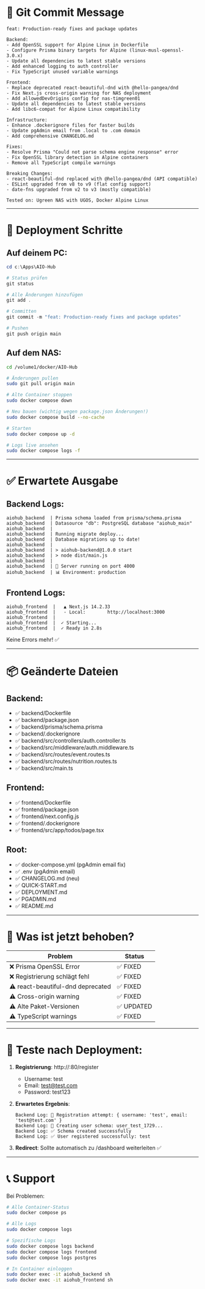 # 🔄 Git Commit Message

```
feat: Production-ready fixes and package updates

Backend:
- Add OpenSSL support for Alpine Linux in Dockerfile
- Configure Prisma binary targets for Alpine (linux-musl-openssl-3.0.x)
- Update all dependencies to latest stable versions
- Add enhanced logging to auth controller
- Fix TypeScript unused variable warnings

Frontend:
- Replace deprecated react-beautiful-dnd with @hello-pangea/dnd
- Fix Next.js cross-origin warning for NAS deployment
- Add allowedDevOrigins config for nas-timgreen01
- Update all dependencies to latest stable versions
- Add libc6-compat for Alpine Linux compatibility

Infrastructure:
- Enhance .dockerignore files for faster builds
- Update pgAdmin email from .local to .com domain
- Add comprehensive CHANGELOG.md

Fixes:
- Resolve Prisma "Could not parse schema engine response" error
- Fix OpenSSL library detection in Alpine containers
- Remove all TypeScript compile warnings

Breaking Changes:
- react-beautiful-dnd replaced with @hello-pangea/dnd (API compatible)
- ESLint upgraded from v8 to v9 (flat config support)
- date-fns upgraded from v2 to v3 (mostly compatible)

Tested on: Ugreen NAS with UGOS, Docker Alpine Linux
```

---

# 🚀 Deployment Schritte

## Auf deinem PC:

```powershell
cd c:\Apps\AIO-Hub

# Status prüfen
git status

# Alle Änderungen hinzufügen
git add .

# Committen
git commit -m "feat: Production-ready fixes and package updates"

# Pushen
git push origin main
```

## Auf dem NAS:

```bash
cd /volume1/docker/AIO-Hub

# Änderungen pullen
sudo git pull origin main

# Alte Container stoppen
sudo docker compose down

# Neu bauen (wichtig wegen package.json Änderungen!)
sudo docker compose build --no-cache

# Starten
sudo docker compose up -d

# Logs live ansehen
sudo docker compose logs -f
```

---

# ✅ Erwartete Ausgabe

## Backend Logs:
```
aiohub_backend  | Prisma schema loaded from prisma/schema.prisma
aiohub_backend  | Datasource "db": PostgreSQL database "aiohub_main"
aiohub_backend  | 
aiohub_backend  | Running migrate deploy...
aiohub_backend  | Database migrations up to date!
aiohub_backend  | 
aiohub_backend  | > aiohub-backend@1.0.0 start
aiohub_backend  | > node dist/main.js
aiohub_backend  | 
aiohub_backend  | 🚀 Server running on port 4000
aiohub_backend  | 📊 Environment: production
```

## Frontend Logs:
```
aiohub_frontend  |   ▲ Next.js 14.2.33
aiohub_frontend  |   - Local:        http://localhost:3000
aiohub_frontend  | 
aiohub_frontend  |  ✓ Starting...
aiohub_frontend  |  ✓ Ready in 2.8s
```

Keine Errors mehr! ✅

---

# 📦 Geänderte Dateien

## Backend:
- ✅ backend/Dockerfile
- ✅ backend/package.json
- ✅ backend/prisma/schema.prisma
- ✅ backend/.dockerignore
- ✅ backend/src/controllers/auth.controller.ts
- ✅ backend/src/middleware/auth.middleware.ts
- ✅ backend/src/routes/event.routes.ts
- ✅ backend/src/routes/nutrition.routes.ts
- ✅ backend/src/main.ts

## Frontend:
- ✅ frontend/Dockerfile
- ✅ frontend/package.json
- ✅ frontend/next.config.js
- ✅ frontend/.dockerignore
- ✅ frontend/src/app/todos/page.tsx

## Root:
- ✅ docker-compose.yml (pgAdmin email fix)
- ✅ .env (pgAdmin email)
- ✅ CHANGELOG.md (neu)
- ✅ QUICK-START.md
- ✅ DEPLOYMENT.md
- ✅ PGADMIN.md
- ✅ README.md

---

# 🎯 Was ist jetzt behoben?

| Problem | Status |
|---------|--------|
| ❌ Prisma OpenSSL Error | ✅ FIXED |
| ❌ Registrierung schlägt fehl | ✅ FIXED |
| ⚠️ react-beautiful-dnd deprecated | ✅ FIXED |
| ⚠️ Cross-origin warning | ✅ FIXED |
| ⚠️ Alte Paket-Versionen | ✅ UPDATED |
| ⚠️ TypeScript warnings | ✅ FIXED |

---

# 🧪 Teste nach Deployment:

1. **Registrierung**: http://<nas-ip>:80/register
   - Username: test
   - Email: test@test.com
   - Password: test123

2. **Erwartetes Ergebnis**:
   ```
   Backend Log: 📝 Registration attempt: { username: 'test', email: 'test@test.com' }
   Backend Log: 🔧 Creating user schema: user_test_1729...
   Backend Log: ✅ Schema created successfully
   Backend Log: ✅ User registered successfully: test
   ```

3. **Redirect**: Sollte automatisch zu /dashboard weiterleiten ✅

---

# 📞 Support

Bei Problemen:

```bash
# Alle Container-Status
sudo docker compose ps

# Alle Logs
sudo docker compose logs

# Spezifische Logs
sudo docker compose logs backend
sudo docker compose logs frontend
sudo docker compose logs postgres

# In Container einloggen
sudo docker exec -it aiohub_backend sh
sudo docker exec -it aiohub_frontend sh
```
